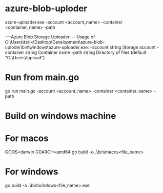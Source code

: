 # azure-blob-uploder

azure-uploader.exe -account <account_name> -container <container_name> -path <directory>

---Azure Blob Storage Uploader---
Usage of C:\Users\tarik\Desktop\Development\azure-blob-uploder\bin\windows\azure-uploader.exe:
-account string
Storage account
-container string
Container name
-path string
Directory of files (default "C:\\Users\\<user>\\upload")

# Run from main.go

go run main.go -account <account_name> -container <container_name> -path <directory>

# Build on windows machine

# For macos

GOOS=darwin GOARCH=amd64 go build -o .\bin\macos\<file_name>

# For windows

go build -o .\bin\windows\<file_name>.exe
